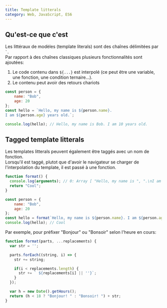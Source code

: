 ```yaml
---
title: Template litterals
category: Web, JavaScript, ES6
---
```


## Qu'est-ce que c'est

Les littéraux de modèles (template literals) sont des chaînes délimitées par <code>`</code>.  
Par rapport à des chaînes classiques plusieurs fonctionnalités sont ajoutées:

1. Le code contenu dans `${...}` est interpolé (ce peut être une variable, une fonction, une condition ternaire...).
2. Le contenu peut avoir des retours chariots

``` js
const person = {
    name: "Bob",
    age: 20
};
const hello = `Hello, my name is ${person.name}.
I am ${person.age} years old.`;

console.log(hello); // Hello, my name is Bob. I am 10 years old.
```

## Tagged template litterals

Les templates litterals peuvent également être taggés avec un nom de fonction.  
Lorsqu'il est taggé, plutot que d'avoir le navigateur se charger de l'interpolation du template, il est passé à une fonction.

``` js
function format() {
  console.log(arguments); // 0: Array [ "Hello, my name is ", ".\nI am ", " years old." ], 1: "Bob", 2: 20
  return "Cool";
}

const person = {
    name: "Bob",
    age: 20
};
const hello = format`Hello, my name is ${person.name}. I am ${person.age} years old.`;
console.log(hello); // Cool
```

Par exemple, pour préfixer "Bonjour" ou "Bonsoir" selon l'heure en cours:

``` js
function format(parts, ...replacements) {
  var str = '';

  parts.forEach((string, i) => {
    str += string;

    if(i < replacements.length) {
      str += ` ${replacements[i] || ''}`;
    }
  });

  var h = new Date().getHours();
  return (h < 18 ? "Bonjour! " : "Bonsoir! ") + str;
}
```
